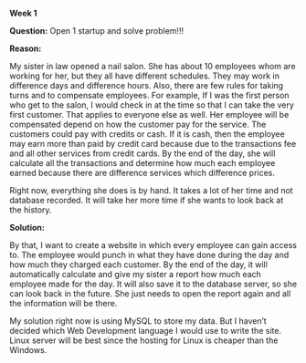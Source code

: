 **Week 1**

**Question:** Open 1 startup and solve problem!!!

**Reason:**

My sister in law opened a nail salon. She has about 10 employees whom are working for her, but they all have different schedules. They may work in difference days and difference hours. Also, there are few rules for taking turns and to compensate employees. For example, If I was the first person who get to the salon, I would check in at the time so that I can take the very first customer. That applies to everyone else as well. Her employee will be compensated depend on how the customer pay for the service. The customers could pay with credits or cash. If it is cash, then the employee may earn more than paid by credit card because due to the transactions fee and all other services from credit cards. By the end of the day, she will calculate all the transactions and determine how much each employee earned because there are difference services which difference prices.

Right now, everything she does is by hand. It takes a lot of her time and not database recorded. It will take her more time if she wants to look back at the history.

**Solution:**

By that, I want to create a website in which every employee can gain access to. The employee would punch in what they have done during the day and how much they charged each customer. By the end of the day, it will automatically calculate and give my sister a report how much each employee made for the day. It will also save it to the database server, so she can look back in the future. She just needs to open the report again and all the information will be there.

My solution right now is using MySQL to store my data. But I haven’t decided which Web Development language I would use to write the site. Linux server will be best since the hosting for Linux is cheaper than the Windows.
